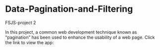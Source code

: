 # Data-Pagination-and-Filtering
FSJS-project 2

In this project, a common web development technique known as “pagination” has been used to enhance the usability of a web page.
Click the link to view the app: 
